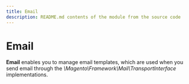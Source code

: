 ```yaml
---
title: Email
description: README.md contents of the module from the source code
---
```


# Email

**Email** enables you to manage email templates, which are used when you send email through the
*\Magento\Framework\Mail\TransportInterface* implementations.
